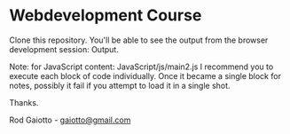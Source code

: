 # Webdevelopment Course

Clone this repository. You'll be able to see the output from the browser development session: Output.

Note: for JavaScript content: JavaScript/js/main2.js  I recommend you to execute each block of code individually. Once it became a single block for notes, possibly it fail if you attempt to load it in a single shot.

Thanks.

Rod Gaiotto - gaiotto@gmail.com
